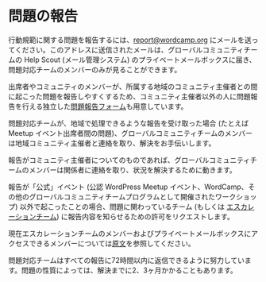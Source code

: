 <!-- # Incident Reporting -->
# 問題の報告

<!-- To report a code of conduct-related issue, email [report@wordcamp.org](mailto:report@wordcamp.org). Emails sent to this address will go to a private mailbox on the global community team’s Help Scout instance, visible only to deputies on an incident response squad. -->
行動規範に関する問題を報告するには、[report@wordcamp.org](mailto:report@wordcamp.org) にメールを送ってください。このアドレスに送信されたメールは、グローバルコミュニティチームの Help Scout (メール管理システム) のプライベートメールボックスに届き、問題対応チームのメンバーのみが見ることができます。

<!-- A stand-alone [Incident Reporting form](https://central.wordcamp.org/incident-report/) is also available, to make it easier for attendees and community members to report issues that come up with their local community organizers, to someone other than their local community organizers. -->
出席者やコミュニティのメンバーが、所属する地域のコミュニティ主催者との間に起こった問題を報告しやすくするため、コミュニティ主催者以外の人に問題報告を行える独立した[問題報告フォーム](https://central.wordcamp.org/incident-report/)も用意しています。

<!-- If the incident response squad receives a report that looks like it could be handled locally — for example, between attendees at a meetup event — a member of the global community team will get in touch with local community organizers to offer assistance. -->
問題対応チームが、地域で処理できるような報告を受け取った場合 (たとえば Meetup イベント出席者間の問題)、グローバルコミュニティチームのメンバーは地域コミュニティ主催者と連絡を取り、解決をお手伝いします。

<!-- If the report is \*about\* a community organizer, then we’ll reach out to the concerned parties and work to resolve the situation. -->
報告がコミュニティ主催者についてのものであれば、グローバルコミュニティチームのメンバーは関係者に連絡を取り、状況を解決するために動きます。

<!-- If the report is about behavior that didn’t happen at an “official” event (which is to say, a chapter meetup event, WordCamp, or other workshop organized as part of a global community team program), we’ll request permission to pass the report along to the team it involves (or to the [Escalation Team](https://make.wordpress.org/community/2015/07/02/escalation-team/#comment-22773), currently made up of Josepha Haden Chomphosy, Helen Hou-Sandi, Tammie Lister, Aditya Kane, Morten Rand-Hendriksen, and Jenny Wong). -->
報告が「公式」イベント (公認 WordPress Meetup イベント、WordCamp、その他のグローバルコミュニティチームプログラムとして開催されたワークショップ) 以外で起こったことの場合、問題に関わっているチーム (もしくは [エスカレーションチーム](https://make.wordpress.org/community/2015/07/02/escalation-team/#comment-22773)) に報告内容を知らせるための許可をリクエストします。

<!-- Currently the people who have access to this private mailbox are: Andrea Middleton, Josepha Haden Chomphosy, Cami Kaos, Hugh Lashbrooke, Aditya Kane, Courtney Patubo-Kranzke, and Rocío Valdivia. -->
現在エスカレーションチームのメンバーおよびプライベートメールボックスにアクセスできるメンバーについては[原文](https://make.wordpress.org/community/handbook/meetup-organizer/responding-to-code-of-conduct-violations/incident-reporting/)を参照してください。

<!-- The incident response squad tries to respond to all reports within 72 hours of receiving the report. Resolving the issue reported may take as long as 2-3 months, depending on the nature of the issue. -->
問題対応チームはすべての報告に72時間以内に返信できるように努力しています。問題の性質によっては、解決までに2、3ヶ月かかることもあります。
